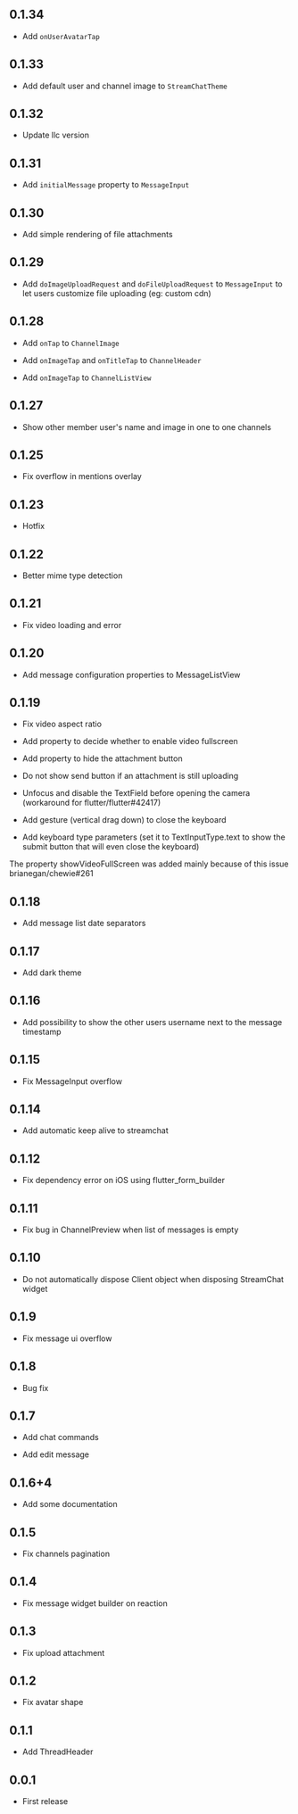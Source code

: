 ## 0.1.34

- Add `onUserAvatarTap`

## 0.1.33

- Add default user and channel image to `StreamChatTheme`

## 0.1.32

- Update llc version

## 0.1.31

- Add `initialMessage` property to `MessageInput`

## 0.1.30

- Add simple rendering of file attachments

## 0.1.29

- Add `doImageUploadRequest` and `doFileUploadRequest` to `MessageInput` to let users customize file uploading (eg: custom cdn)

## 0.1.28

- Add `onTap` to `ChannelImage`

- Add `onImageTap` and `onTitleTap` to `ChannelHeader`

- Add `onImageTap` to `ChannelListView`

## 0.1.27

- Show other member user's name and image in one to one channels

## 0.1.25

- Fix overflow in mentions overlay

## 0.1.23

- Hotfix

## 0.1.22

- Better mime type detection

## 0.1.21

- Fix video loading and error

## 0.1.20

- Add message configuration properties to MessageListView

## 0.1.19

- Fix video aspect ratio

- Add property to decide whether to enable video fullscreen

- Add property to hide the attachment button

- Do not show send button if an attachment is still uploading

- Unfocus and disable the TextField before opening the camera (workaround for flutter/flutter#42417)

- Add gesture (vertical drag down) to close the keyboard

- Add keyboard type parameters (set it to TextInputType.text to show the submit button that will even close the keyboard)

The property showVideoFullScreen was added mainly because of this issue brianegan/chewie#261

## 0.1.18

- Add message list date separators

## 0.1.17

- Add dark theme

## 0.1.16

- Add possibility to show the other users username next to the message timestamp

## 0.1.15

- Fix MessageInput overflow

## 0.1.14

- Add automatic keep alive to streamchat

## 0.1.12

- Fix dependency error on iOS using flutter_form_builder

## 0.1.11

- Fix bug in ChannelPreview when list of messages is empty

## 0.1.10

- Do not automatically dispose Client object when disposing StreamChat widget

## 0.1.9

- Fix message ui overflow

## 0.1.8

- Bug fix

## 0.1.7

- Add chat commands

- Add edit message

## 0.1.6+4

- Add some documentation

## 0.1.5

- Fix channels pagination

## 0.1.4

- Fix message widget builder on reaction

## 0.1.3

- Fix upload attachment

## 0.1.2

- Fix avatar shape

## 0.1.1

- Add ThreadHeader

## 0.0.1

- First release